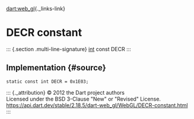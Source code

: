 [dart:web\_gl](../../dart-web_gl/dart-web_gl-library){._links-link}

DECR constant
=============

::: {.section .multi-line-signature}
[int](../../dart-core/int-class) const DECR
:::

Implementation {#source}
--------------

``` {.language-dart data-language="dart"}
static const int DECR = 0x1E03;
```

::: {._attribution}
© 2012 the Dart project authors\
Licensed under the BSD 3-Clause \"New\" or \"Revised\" License.\
<https://api.dart.dev/stable/2.18.5/dart-web_gl/WebGL/DECR-constant.html>
:::
